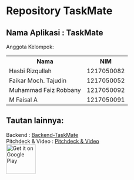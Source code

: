 # Repository TaskMate
## Nama Aplikasi : TaskMate
Anggota Kelompok:
<table>
  <tr>
    <th>Nama</th>
    <th>NIM</th>
  </tr>
  <tr>
    <td>Hasbi Rizqullah</td>
    <td>1217050082</td>
  </tr>
  <tr>
    <td>Faikar Moch. Tajudin</td>
    <td>1217050052</td>
  </tr>
  <tr>
    <td>Muhammad Faiz Robbany</td>
    <td>1217050092</td>
  </tr>
  <tr>
    <td>M Faisal A</td>
    <td>1217050091</td>
  </tr>
</table>

## Tautan lainnya:
Backend : [Backend-TaskMate](https://github.com/faisalach/laravel-taskmate) </br>
Pitchdeck & Video : [Pitchdeck & Video](https://drive.google.com/drive/folders/1sSSyXaKcOFMGn5kS9tdG7S15rMTd_bD_?usp=drive_link) </br>
<a href="[https://play.google.com/store/apps/details?id=org.materialos.icons](https://play.google.com/store/apps/details?id=com.lastpro.taskmate&pcampaignid=web_share)" target="_blank">
<img src="https://play.google.com/intl/en_us/badges/images/generic/en-play-badge.png" alt="Get it on Google Play" height="80"/></a>

